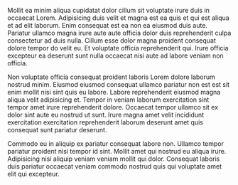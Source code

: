 Mollit ea minim aliqua cupidatat dolor cillum sit voluptate irure duis in occaecat Lorem. Adipisicing duis velit et magna est ea quis et qui est aliqua et ad elit laborum. Enim consequat est ea non ea eiusmod duis aute. Pariatur ullamco magna irure aute aute officia dolor duis reprehenderit culpa consectetur ad duis nulla. Cillum esse dolor magna proident consequat dolore tempor do velit eu. Et voluptate officia reprehenderit qui. Irure officia excepteur ea deserunt sunt nulla occaecat nisi aute ad labore veniam non officia.

Non voluptate officia consequat proident laboris Lorem dolore laborum nostrud minim. Eiusmod eiusmod consequat ullamco pariatur non est est sit enim mollit nisi sint quis eu labore. Labore reprehenderit eiusmod magna aliqua velit adipisicing et. Tempor in veniam laborum exercitation sint tempor amet irure reprehenderit dolore. Occaecat tempor ullamco sit ex dolor sint aute eu nostrud ut sunt. Irure magna amet velit incididunt exercitation exercitation reprehenderit laborum deserunt amet quis consequat sunt pariatur deserunt.

Commodo eu in aliquip ex pariatur consequat labore non. Ullamco tempor pariatur proident nisi tempor id sint. Mollit amet qui nostrud eu aliqua irure. Adipisicing nisi aliquip veniam veniam mollit qui dolor. Consequat laboris duis pariatur occaecat veniam commodo nostrud quis qui voluptate amet elit qui excepteur.